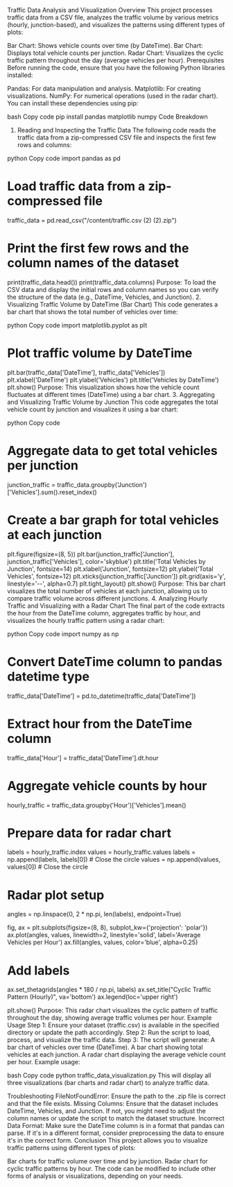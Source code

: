 Traffic Data Analysis and Visualization
Overview
This project processes traffic data from a CSV file, analyzes the traffic volume by various metrics (hourly, junction-based), and visualizes the patterns using different types of plots:

Bar Chart: Shows vehicle counts over time (by DateTime).
Bar Chart: Displays total vehicle counts per junction.
Radar Chart: Visualizes the cyclic traffic pattern throughout the day (average vehicles per hour).
Prerequisites
Before running the code, ensure that you have the following Python libraries installed:

Pandas: For data manipulation and analysis.
Matplotlib: For creating visualizations.
NumPy: For numerical operations (used in the radar chart).
You can install these dependencies using pip:

bash
Copy code
pip install pandas matplotlib numpy
Code Breakdown
1. Reading and Inspecting the Traffic Data
The following code reads the traffic data from a zip-compressed CSV file and inspects the first few rows and columns:

python
Copy code
import pandas as pd

# Load traffic data from a zip-compressed file
traffic_data = pd.read_csv("/content/traffic.csv (2) (2).zip")

# Print the first few rows and the column names of the dataset
print(traffic_data.head())
print(traffic_data.columns)
Purpose: To load the CSV data and display the initial rows and column names so you can verify the structure of the data (e.g., DateTime, Vehicles, and Junction).
2. Visualizing Traffic Volume by DateTime (Bar Chart)
This code generates a bar chart that shows the total number of vehicles over time:

python
Copy code
import matplotlib.pyplot as plt

# Plot traffic volume by DateTime
plt.bar(traffic_data['DateTime'], traffic_data['Vehicles'])
plt.xlabel('DateTime')
plt.ylabel('Vehicles')
plt.title('Vehicles by DateTime')
plt.show()
Purpose: This visualization shows how the vehicle count fluctuates at different times (DateTime) using a bar chart.
3. Aggregating and Visualizing Traffic Volume by Junction
This code aggregates the total vehicle count by junction and visualizes it using a bar chart:

python
Copy code
# Aggregate data to get total vehicles per junction
junction_traffic = traffic_data.groupby('Junction')['Vehicles'].sum().reset_index()

# Create a bar graph for total vehicles at each junction
plt.figure(figsize=(8, 5))
plt.bar(junction_traffic['Junction'], junction_traffic['Vehicles'], color='skyblue')
plt.title('Total Vehicles by Junction', fontsize=14)
plt.xlabel('Junction', fontsize=12)
plt.ylabel('Total Vehicles', fontsize=12)
plt.xticks(junction_traffic['Junction'])
plt.grid(axis='y', linestyle='--', alpha=0.7)
plt.tight_layout()
plt.show()
Purpose: This bar chart visualizes the total number of vehicles at each junction, allowing us to compare traffic volume across different junctions.
4. Analyzing Hourly Traffic and Visualizing with a Radar Chart
The final part of the code extracts the hour from the DateTime column, aggregates traffic by hour, and visualizes the hourly traffic pattern using a radar chart:

python
Copy code
import numpy as np

# Convert DateTime column to pandas datetime type
traffic_data['DateTime'] = pd.to_datetime(traffic_data['DateTime'])

# Extract hour from the DateTime column
traffic_data['Hour'] = traffic_data['DateTime'].dt.hour

# Aggregate vehicle counts by hour
hourly_traffic = traffic_data.groupby('Hour')['Vehicles'].mean()

# Prepare data for radar chart
labels = hourly_traffic.index
values = hourly_traffic.values
labels = np.append(labels, labels[0])  # Close the circle
values = np.append(values, values[0])  # Close the circle

# Radar plot setup
angles = np.linspace(0, 2 * np.pi, len(labels), endpoint=True)

fig, ax = plt.subplots(figsize=(8, 8), subplot_kw={'projection': 'polar'})
ax.plot(angles, values, linewidth=2, linestyle='solid', label='Average Vehicles per Hour')
ax.fill(angles, values, color='blue', alpha=0.25)

# Add labels
ax.set_thetagrids(angles * 180 / np.pi, labels)
ax.set_title("Cyclic Traffic Pattern (Hourly)", va='bottom')
ax.legend(loc='upper right')

plt.show()
Purpose: This radar chart visualizes the cyclic pattern of traffic throughout the day, showing average traffic volumes per hour.
Example Usage
Step 1: Ensure your dataset (traffic.csv) is available in the specified directory or update the path accordingly.
Step 2: Run the script to load, process, and visualize the traffic data.
Step 3: The script will generate:
A bar chart of vehicles over time (DateTime).
A bar chart showing total vehicles at each junction.
A radar chart displaying the average vehicle count per hour.
Example usage:

bash
Copy code
python traffic_data_visualization.py
This will display all three visualizations (bar charts and radar chart) to analyze traffic data.

Troubleshooting
FileNotFoundError: Ensure the path to the .zip file is correct and that the file exists.
Missing Columns: Ensure that the dataset includes DateTime, Vehicles, and Junction. If not, you might need to adjust the column names or update the script to match the dataset structure.
Incorrect Data Format: Make sure the DateTime column is in a format that pandas can parse. If it's in a different format, consider preprocessing the data to ensure it's in the correct form.
Conclusion
This project allows you to visualize traffic patterns using different types of plots:

Bar charts for traffic volume over time and by junction.
Radar chart for cyclic traffic patterns by hour.
The code can be modified to include other forms of analysis or visualizations, depending on your needs.


